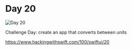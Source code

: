 # Day 20

![Day 20](Screenshot/day20.gif)

Challenge Day: create an app that converts between units

https://www.hackingwithswift.com/100/swiftui/20